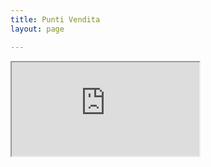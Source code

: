 ```yaml
---
title: Punti Vendita
layout: page

---
```


<iframe src="https://maps.googleapis.com/maps/api/staticmap?key=AIzaSyCU7hXHmO_wuMuVUP6pO8sA88kn1MMr37k&center=42.4284592615766,12.089514915677228&zoom=14&format=png&maptype=roadmap&style=element:geometry%7Ccolor:0xf5f5f5&style=element:labels.icon%7Cvisibility:off&style=element:labels.text.fill%7Ccolor:0x616161&style=element:labels.text.stroke%7Ccolor:0xf5f5f5&style=feature:administrative%7Celement:geometry%7Cvisibility:off&style=feature:administrative.land_parcel%7Celement:labels%7Cvisibility:off&style=feature:administrative.land_parcel%7Celement:labels.text.fill%7Ccolor:0xbdbdbd&style=feature:poi%7Cvisibility:off&style=feature:poi%7Celement:geometry%7Ccolor:0xeeeeee&style=feature:poi%7Celement:labels.text%7Cvisibility:off&style=feature:poi%7Celement:labels.text.fill%7Ccolor:0x757575&style=feature:poi.park%7Celement:geometry%7Ccolor:0xe5e5e5&style=feature:poi.park%7Celement:labels.text.fill%7Ccolor:0x9e9e9e&style=feature:road%7Celement:geometry%7Ccolor:0xffffff&style=feature:road%7Celement:labels.icon%7Cvisibility:off&style=feature:road.arterial%7Celement:labels%7Cvisibility:off&style=feature:road.arterial%7Celement:labels.text.fill%7Ccolor:0x757575&style=feature:road.highway%7Celement:geometry%7Ccolor:0xdadada&style=feature:road.highway%7Celement:labels%7Cvisibility:off&style=feature:road.highway%7Celement:labels.text.fill%7Ccolor:0x616161&style=feature:road.local%7Cvisibility:off&style=feature:road.local%7Celement:labels%7Cvisibility:off&style=feature:road.local%7Celement:labels.text.fill%7Ccolor:0x9e9e9e&style=feature:transit%7Cvisibility:off&style=feature:transit.line%7Celement:geometry%7Ccolor:0xe5e5e5&style=feature:transit.station%7Celement:geometry%7Ccolor:0xeeeeee&style=feature:water%7Celement:geometry%7Ccolor:0xc9c9c9&style=feature:water%7Celement:labels.text.fill%7Ccolor:0x9e9e9e&size=480x360"><iframe>

### Gaggioli Sposi Outlet Acquapendente

Via del Rivo, 7 - Acquapendente (VT) Email: outlet@gaggiolisposi.it

Tel.: 0763.733416 - Cell.:335.6644835

Orario dalle 09:00 alle 13:00 e dalle 16:00 alle 19:00 Chiuso Giovedì e Domenica. 

### Gaggioli Sposi Viterbo 

Parco Commerciale "Città dei Papi", Strada Cassia Nord 22/s - Viterbo Email: info@gaggiolisposi.it - Skype: gaggiolisposi - Tel.: 0761 352901

Whatsapp: 379.1507510

Dal lunedì al venerdì 10.00-13.00 – 14.30-19.00 sabato 10.00-19.00 Chiuso la Domenica Sfoglia il catalogo Abiti da Sposa e da Sposo.


**_Verifica la disponibilità degli abiti e prenota l'appuntamento presso il punto vendita di Viterbo._**